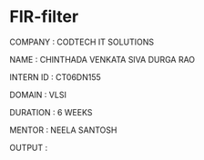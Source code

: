 # FIR-filter
COMPANY : CODTECH IT SOLUTIONS 


NAME : CHINTHADA VENKATA SIVA DURGA RAO 


INTERN ID : CT06DN155


DOMAIN : VLSI


DURATION : 6 WEEKS


MENTOR : NEELA SANTOSH 


OUTPUT :
